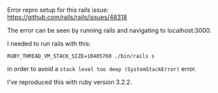 Error repro setup for this rails issue: https://github.com/rails/rails/issues/48318

The error can be seen by running rails and navigating to localhost:3000.

I needed to run rails with this:
```
RUBY_THREAD_VM_STACK_SIZE=10485760 ./bin/rails s
```
in order to avoid a `stack level too deep (SystemStackError)` error.

I've reproduced this with ruby version 3.2.2.
